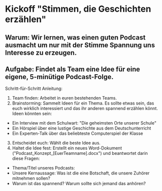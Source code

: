 # Kickoff "Stimmen, die Geschichten erzählen"

## Warum: Wir lernen, was einen guten Podcast ausmacht um nur mit der Stimme Spannung uns Interesse zu erzeugen.

## Aufgabe: Findet als Team eine Idee für eine eigene, 5-minütige Podcast-Folge.

Schritt-für-Schritt Anleitung:
1. Team finden: Arbeitet in euren bestehenden Teams.
2. Brainstorming: Sammelt Ideen für ein Thema. Es sollte etwas sein, das euch wirklich interessiert und das ihr anderen spannend erzählen könnt. Ideen könnten sein:
* Ein Interview mit dem Schulwart: "Die geheimsten Orte unserer Schule"
* Ein Hörspiel über eine lustige Geschichte aus dem Deutschunterricht
* Ein Experten-Talk über das beliebteste Computerspiel der Klasse
3. Entscheidet euch: Wählt die beste Idee aus.
4. Haltet die Idee fest: Erstellt ein neues Word-Dokument ("Podcast_Konzept_[EuerTeamname].docx") und beantwortet darin diese Fragen:
* Thema/Titel unseres Podcasts:
* Unsere Kernaussage: Was ist die eine Botschaft, die unsere Zuhörer mitnehmen sollen?
* Warum ist das spannend? Warum sollte sich jemand das anhören?


